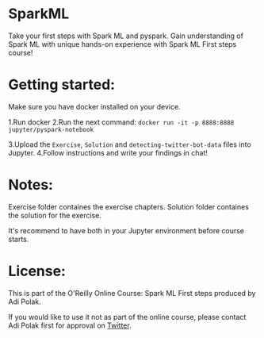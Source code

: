 # SparkML
Take your first steps with Spark ML and pyspark.
Gain understanding of Spark ML with unique hands-on experience with Spark ML First steps course!

# Getting started:
Make sure you have docker installed on your device.

1.Run docker
2.Run the next command:
`docker run -it -p 8888:8888 jupyter/pyspark-notebook`

3.Upload the `Exercise`, `Solution` and `detecting-twitter-bot-data` files into Jupyter.
4.Follow instructions and write your findings in chat! 


# Notes:
Exercise folder containes the exercise chapters.
Solution folder containes the solution for the exercise.

It's recommend to have both in your Jupyter environment before course starts.


# License:
This is part of the O'Reilly Online Course: Spark ML First steps produced by Adi Polak.

If you would like to use it not as part of the online course, please contact Adi Polak first for approval on [Twitter](https://twitter.com/AdiPolak).
